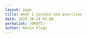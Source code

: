 ```yaml
--- 
layout: page
title: Week 1 Lessons and Exercises
date: 2020-10-24 02:08
permalink: /DRAFT/ 
author: Kevin Olega 
--- 
```



